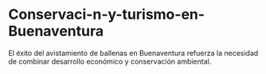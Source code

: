 # Conservaci-n-y-turismo-en-Buenaventura
El éxito del avistamiento de ballenas en Buenaventura refuerza la necesidad de combinar desarrollo económico y conservación ambiental.
